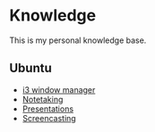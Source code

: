 
# Knowledge

This is my personal knowledge base.

## Ubuntu

- [i3 window manager](ubuntu/i3-window-manager.md)
- [Notetaking](ubuntu/notetaking.md)
- [Presentations](ubuntu/presentations.md)
- [Screencasting](ubuntu/screencasting.md)

